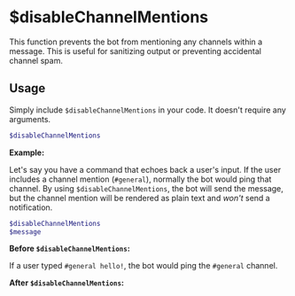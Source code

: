 # $disableChannelMentions

This function prevents the bot from mentioning any channels within a message. This is useful for sanitizing output or preventing accidental channel spam.

## Usage

Simply include `$disableChannelMentions` in your code. It doesn't require any arguments.

```bash
$disableChannelMentions
```

**Example:**

Let's say you have a command that echoes back a user's input.  If the user includes a channel mention (`#general`), normally the bot would ping that channel. By using `$disableChannelMentions`, the bot will send the message, but the channel mention will be rendered as plain text and *won't* send a notification.

```bash
$disableChannelMentions
$message
```

**Before `$disableChannelMentions`:**

If a user typed `#general hello!`, the bot would ping the `#general` channel.

**After `$disableChannelMentions`:**
